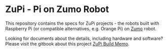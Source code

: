 # ZuPi - Pi on Zumo Robot

This repository contains the specs for ZuPi projects - the robots built
with Raspberry Pi (or compatible alternatives, e.g. Orange Pi) on
[Zumo](https://www.pololu.com/category/129/zumo-robots-and-accessories) robot.

Looking for documents about the details, including hardware and software? Please
visit the gitbook about this project [ZuPi Build Memo](https://easeway.gitbooks.io/zupi-build-memo/content/).
